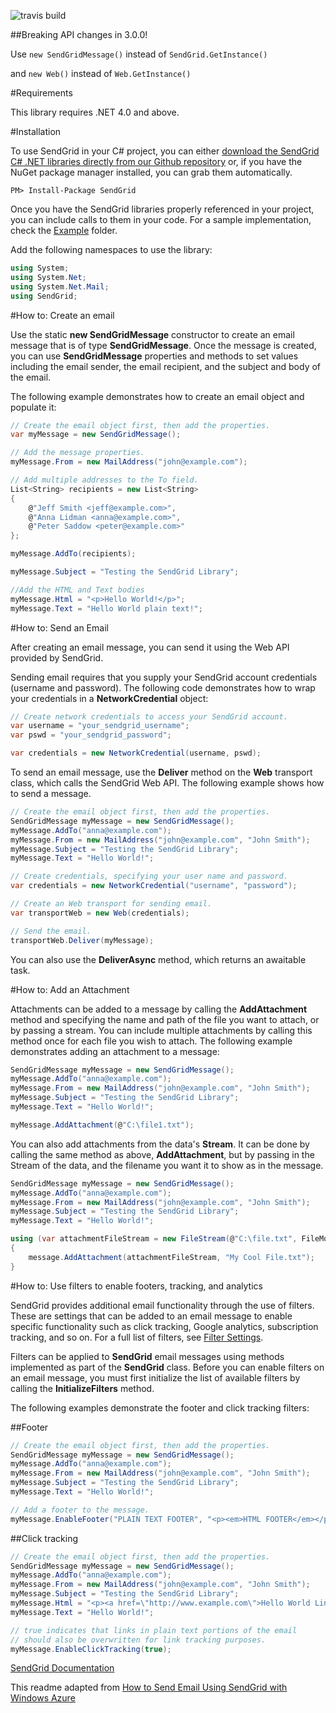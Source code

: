 ![travis build](https://travis-ci.org/sendgrid/sendgrid-csharp.svg?branch=master)

##Breaking API changes in 3.0.0! 

Use `new SendGridMessage()` instead of `SendGrid.GetInstance()` 

and `new Web()` instead of `Web.GetInstance()`

#Requirements

This library requires .NET 4.0 and above.

#Installation

To use SendGrid in your C# project, you can either <a href="https://github.com/sendgrid/sendgrid-csharp.git">download the SendGrid C# .NET libraries directly from our Github repository</a> or, if you have the NuGet package manager installed, you can grab them automatically.

```
PM> Install-Package SendGrid 
```

Once you have the SendGrid libraries properly referenced in your project, you can include calls to them in your code. 
For a sample implementation, check the [Example](https://github.com/sendgrid/sendgrid-csharp/tree/master/SendGrid/Example) folder.

Add the following namespaces to use the library:
```csharp
using System;
using System.Net;
using System.Net.Mail;
using SendGrid;
```

#How to: Create an email

Use the static **new SendGridMessage** constructor to create an email message that is of type **SendGridMessage**. Once the message is created, you can use **SendGridMessage** properties and methods to set values including the email sender, the email recipient, and the subject and body of the email.

The following example demonstrates how to create an email object and populate it:

```csharp
// Create the email object first, then add the properties.
var myMessage = new SendGridMessage();

// Add the message properties.
myMessage.From = new MailAddress("john@example.com");

// Add multiple addresses to the To field.
List<String> recipients = new List<String>
{
    @"Jeff Smith <jeff@example.com>",
    @"Anna Lidman <anna@example.com>",
    @"Peter Saddow <peter@example.com>"
};

myMessage.AddTo(recipients);

myMessage.Subject = "Testing the SendGrid Library";

//Add the HTML and Text bodies
myMessage.Html = "<p>Hello World!</p>";
myMessage.Text = "Hello World plain text!";
```

#How to: Send an Email

After creating an email message, you can send it using the Web API provided by SendGrid.

Sending email requires that you supply your SendGrid account credentials (username and password). The following code demonstrates how to wrap your credentials in a **NetworkCredential** object:

```csharp
// Create network credentials to access your SendGrid account.
var username = "your_sendgrid_username";
var pswd = "your_sendgrid_password";

var credentials = new NetworkCredential(username, pswd);
```
To send an email message, use the **Deliver** method on the **Web** transport class, which calls the SendGrid Web API. The following example shows how to send a message.


```csharp
// Create the email object first, then add the properties.
SendGridMessage myMessage = new SendGridMessage();
myMessage.AddTo("anna@example.com");
myMessage.From = new MailAddress("john@example.com", "John Smith");
myMessage.Subject = "Testing the SendGrid Library";
myMessage.Text = "Hello World!";

// Create credentials, specifying your user name and password.
var credentials = new NetworkCredential("username", "password");

// Create an Web transport for sending email.
var transportWeb = new Web(credentials);

// Send the email.
transportWeb.Deliver(myMessage);
```

You can also use the **DeliverAsync** method, which returns an awaitable
task.

#How to: Add an Attachment

Attachments can be added to a message by calling the **AddAttachment** method and specifying the name and path of the file you want to attach, or by passing a stream. You can include multiple attachments by calling this method once for each file you wish to attach. The following example demonstrates adding an attachment to a message:

```csharp
SendGridMessage myMessage = new SendGridMessage();
myMessage.AddTo("anna@example.com");
myMessage.From = new MailAddress("john@example.com", "John Smith");
myMessage.Subject = "Testing the SendGrid Library";
myMessage.Text = "Hello World!";

myMessage.AddAttachment(@"C:\file1.txt");
```

You can also add attachments from the data's **Stream**. It can be done by calling the same method as above, **AddAttachment**, but by passing in the Stream of the data, and the filename you want it to show as in the message.

```csharp
SendGridMessage myMessage = new SendGridMessage();
myMessage.AddTo("anna@example.com");
myMessage.From = new MailAddress("john@example.com", "John Smith");
myMessage.Subject = "Testing the SendGrid Library";
myMessage.Text = "Hello World!";

using (var attachmentFileStream = new FileStream(@"C:\file.txt", FileMode.Open))
{
    message.AddAttachment(attachmentFileStream, "My Cool File.txt");
}
```

#How to: Use filters to enable footers, tracking, and analytics

SendGrid provides additional email functionality through the use of filters. These are settings that can be added to an email message to enable specific functionality such as click tracking, Google analytics, subscription tracking, and so on. For a full list of filters, see [Filter Settings](http://docs.sendgrid.com/documentation/api/smtp-api/filter-settings/).

Filters can be applied to **SendGrid** email messages using methods implemented as part of the **SendGrid** class. Before you can enable filters on an email message, you must first initialize the list of available filters by calling the **InitializeFilters** method.

The following examples demonstrate the footer and click tracking filters:

##Footer
```csharp
// Create the email object first, then add the properties.
SendGridMessage myMessage = new SendGridMessage();
myMessage.AddTo("anna@example.com");
myMessage.From = new MailAddress("john@example.com", "John Smith");
myMessage.Subject = "Testing the SendGrid Library";
myMessage.Text = "Hello World!";

// Add a footer to the message.
myMessage.EnableFooter("PLAIN TEXT FOOTER", "<p><em>HTML FOOTER</em></p>");
```

##Click tracking
```csharp
// Create the email object first, then add the properties.
SendGridMessage myMessage = new SendGridMessage();
myMessage.AddTo("anna@example.com");
myMessage.From = new MailAddress("john@example.com", "John Smith");
myMessage.Subject = "Testing the SendGrid Library";
myMessage.Html = "<p><a href=\"http://www.example.com\">Hello World Link!</a></p>";
myMessage.Text = "Hello World!";

// true indicates that links in plain text portions of the email 
// should also be overwritten for link tracking purposes. 
myMessage.EnableClickTracking(true);
```
[SendGrid Documentation](http://www.sendgrid.com/docs)

This readme adapted from [How to Send Email Using SendGrid with Windows Azure](http://www.windowsazure.com/en-us/develop/net/how-to-guides/sendgrid-email-service/)
